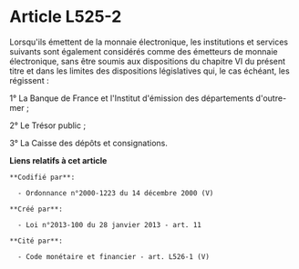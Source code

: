# Article L525-2

Lorsqu'ils émettent de la monnaie électronique, les institutions et services suivants sont également considérés comme des
émetteurs de monnaie électronique, sans être soumis aux dispositions du chapitre VI du présent titre et dans les limites des
dispositions législatives qui, le cas échéant, les régissent : 

1° La Banque de France et l'Institut d'émission des départements d'outre-mer ; 

2° Le Trésor public ; 

3° La Caisse des dépôts et consignations.

**Liens relatifs à cet article**

	**Codifié par**:

	  - Ordonnance n°2000-1223 du 14 décembre 2000 (V)

	**Créé par**:

	  - Loi n°2013-100 du 28 janvier 2013 - art. 11

	**Cité par**:

	  - Code monétaire et financier - art. L526-1 (V)
